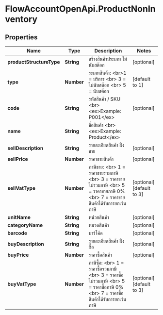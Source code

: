 # FlowAccountOpenApi.ProductNonInventory

## Properties

Name | Type | Description | Notes
------------ | ------------- | ------------- | -------------
**productStructureType** | **String** | สร้างสินค้าประเภท ไม่นับสต๊อก | [optional] 
**type** | **Number** | ระเภทสินค้า: &lt;br&gt;1 &#x3D; บริการ &lt;br&gt; 3 &#x3D; ไม่นับสต๊อก &lt;br&gt; 5 &#x3D; นับสต๊อก | [default to 1]
**code** | **String** | รหัสสินค้า / SKU &lt;br&gt; &lt;ex&gt;Example: P001&lt;/ex&gt; | [optional] 
**name** | **String** | ชื่อสินค้า &lt;br&gt; &lt;ex&gt;Example: Product&lt;/ex&gt; | 
**sellDescription** | **String** | รายละเอียดสินค้า ฝั่งขาย | [optional] 
**sellPrice** | **Number** | ราคาขายสินค้า | [optional] 
**sellVatType** | **Number** | ภาษีขาย: &lt;br&gt; 1 &#x3D; ราคาขายรวมภาษี &lt;br&gt; 3 &#x3D; ราคาขายไม่รวมภาษี &lt;br&gt; 5 &#x3D; ราคาขายภาษี 0% &lt;br&gt; 7 &#x3D; ราคาขายสินค้าได้รับการยกเว้นภาษี | [optional] [default to 3]
**unitName** | **String** | หน่วยสินค้า | [optional] 
**categoryName** | **String** | หมวดสินค้า | [optional] 
**barcode** | **String** | บาร์โค้ด | [optional] 
**buyDescription** | **String** | รายละเอียดสินค้า ฝั่งซื้อ | [optional] 
**buyPrice** | **Number** | ราคาซื้อสินค้า | [optional] 
**buyVatType** | **Number** | ภาษีซื้อ: &lt;br&gt; 1 &#x3D; ราคาซื้อรวมภาษี &lt;br&gt; 3 &#x3D; ราคาซื้อไม่รวมภาษี &lt;br&gt; 5 &#x3D; ราคาซื้อภาษี 0% &lt;br&gt; 7 &#x3D; ราคาซื้อสินค้าได้รับการยกเว้นภาษี | [optional] [default to 3]



